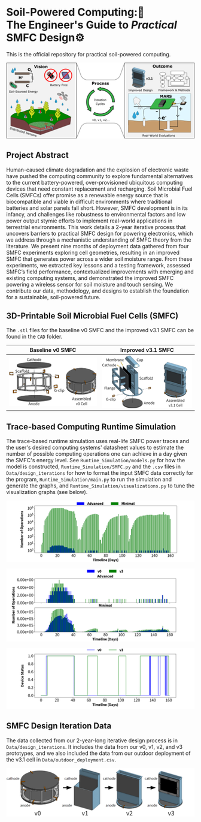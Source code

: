 # Soil-Powered Computing::seedling: <br> The Engineer's Guide to _Practical_ SMFC Design:gear:
This is the official repository for practical soil-powered computing.

<p align="center">
  <img src="./doc-images/MFC_Figure.png"/>
</p>

## Project Abstract
Human-caused climate degradation and the explosion of electronic waste have pushed the computing community to explore
fundamental alternatives to the current battery-powered, over-provisioned ubiquitous computing devices that need constant
replacement and recharging. Soil Microbial Fuel Cells (SMFCs) offer promise as a renewable energy source that is biocompatible
and viable in difficult environments where traditional batteries and solar panels fall short. However, SMFC development is
in its infancy, and challenges like robustness to environmental factors and low power output stymie efforts to implement
real-world applications in terrestrial environments. This work details a 2-year iterative process that uncovers barriers to
practical SMFC design for powering electronics, which we address through a mechanistic understanding of SMFC theory from
the literature. We present nine months of deployment data gathered from four SMFC experiments exploring cell geometries,
resulting in an improved SMFC that generates power across a wider soil moisture range. From these experiments, we extracted
key lessons and a testing framework, assessed SMFC’s field performance, contextualized improvements with emerging and
existing computing systems, and demonstrated the improved SMFC powering a wireless sensor for soil moisture and touch
sensing. We contribute our data, methodology, and designs to establish the foundation for a sustainable, soil-powered future.

## 3D-Printable Soil Microbial Fuel Cells (SMFC)
The `.stl` files for the baseline v0 SMFC and the improved v3.1 SMFC can be found in the `CAD` folder.

Baseline v0 SMFC           |  Improved v3.1 SMFC
:-------------------------:|:-------------------------:
![](./doc-images/v0_Exploded.png)  |  ![](./doc-images/v3.1_Exploded.png)

## Trace-based Computing Runtime Simulation
The trace-based runtime simulation uses real-life SMFC power traces and the user's desired computing systems' datasheet values to estimate the number of possible computing operations one can achieve in a day given the SMFC's energy level. See `Runtime_Simulation/models.py` for how the model is constructed, `Runtime_Simulation/SMFC.py` and the `.csv` files in `Data/design_iterations` for how to format the input SMFC data correctly for the program, `Runtime_Simulation/main.py` to run the simulation and generate the graphs, and `Runtime_Simulation/visualizations.py` to tune the visualization graphs (see below).

<p align="center">
  <img src="./doc-images/Speculative_Design.png"/>
</p>

<p align="center">
  <img src="./doc-images/min_adv_subplots.png"/>
</p>

<p align="center">
  <img src="./doc-images/MARS_on_off.png"/>
</p>

## SMFC Design Iteration Data
The data collected from our 2-year-long iterative design process is in `Data/design_iterations`. It includes the data from our v0, v1, v2, and v3 prototypes, and we also included the data from our outdoor deployment of the v3.1 cell in `Data/outdoor_deployment.csv`.

<p align="center">
  <img src="./doc-images/design_iteration_final.png"/>
</p>
